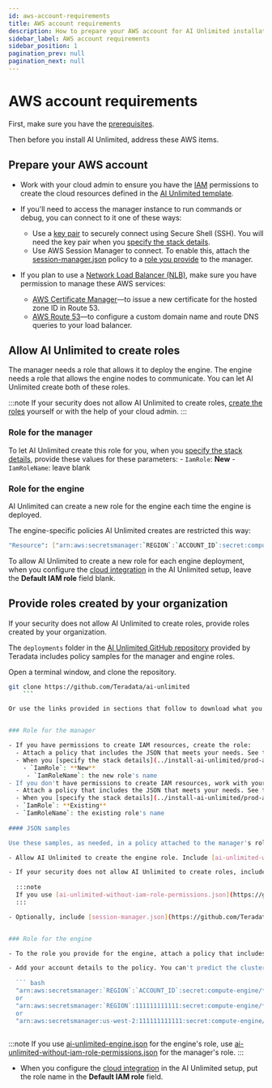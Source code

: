 ```yaml
---
id: aws-account-requirements
title: AWS account requirements
description: How to prepare your AWS account for AI Unlimited installation
sidebar_label: AWS account requirements
sidebar_position: 1
pagination_prev: null
pagination_next: null
---
```


# AWS account requirements

First, make sure you have the [prerequisites](../install-ai-unlimited/index.md#prerequisites). 

Then before you install AI Unlimited, address these AWS items.


## Prepare your AWS account

- Work with your cloud admin to ensure you have the [IAM](https://aws.amazon.com/iam/) permissions to create the cloud resources defined in the [AI Unlimited template](https://github.com/Teradata/ai-unlimited/tree/develop/deployments/aws/templates/ai-unlimited).

- If you'll need to access the manager instance to run commands or debug, you can connect to it one of these ways:
	- Use a [key pair](https://docs.aws.amazon.com/AWSEC2/latest/UserGuide/ec2-key-pairs.html) to securely connect using Secure Shell (SSH). You will need the key pair when you [specify the stack details](../install-ai-unlimited/prod-aws-console-deploy-ai-unlimited.md#specify-stack-details-and-options).
	- Use AWS Session Manager to connect. To enable this, attach the [session-manager.json](https://github.com/Teradata/ai-unlimited/blob/develop/deployments/aws/policies/session-manager.json) policy to a [role you provide](#provide-roles-created-by-your-organization) to the manager.
  
- If you plan to use a [Network Load Balancer (NLB)](https://docs.aws.amazon.com/elasticloadbalancing/latest/network/network-load-balancer-getting-started.html), make sure you have permission to manage these AWS services:
	- [AWS Certificate Manager](https://docs.aws.amazon.com/acm/)&mdash;to issue a new certificate for the hosted zone ID in Route 53.
	- [AWS Route 53](https://docs.aws.amazon.com/Route53/latest/DeveloperGuide/Welcome.html)&mdash;to configure a custom domain name and route DNS queries to your load balancer.


## Allow AI Unlimited to create roles

The manager needs a role that allows it to deploy the engine. The engine needs a role that allows the engine nodes to communicate. You can let AI Unlimited create both of these roles.

:::note
If your security does not allow AI Unlimited to create roles, [create the roles](#provide-roles-created-by-your-organization) yourself or with the help of your cloud admin.
::: 

### Role for the manager

To let AI Unlimited create this role for you, when you [specify the stack details](../install-ai-unlimited/prod-aws-console-deploy-ai-unlimited.md#specify-stack-details-and-options), provide these values for these parameters:
    - `IamRole`: **New**
    - `IamRoleName`: leave blank
	
### Role for the engine
	
AI Unlimited can create a new role for the engine each time the engine is deployed. 

The engine-specific policies AI Unlimited creates are restricted this way:	
  
  ```bash
  "Resource": ["arn:aws:secretsmanager:`REGION`:`ACCOUNT_ID`:secret:compute-engine/`CLUSTER_NAME`/`SECRET_NAME`"]
  ```

To allow AI Unlimited to create a new role for each engine deployment, when you configure the [cloud integration](../install-ai-unlimited/setup-ai-unlimited.md) in the AI Unlimited setup, leave the **Default IAM role** field blank.


## Provide roles created by your organization
 
If your security does not allow AI Unlimited to create roles, provide roles created by your organization.

The `deployments` folder in the [AI Unlimited GitHub repository](https://github.com/Teradata/ai-unlimited) provided by Teradata includes policy samples for the manager and engine roles.

Open a terminal window, and clone the repository.

``` bash
git clone https://github.com/Teradata/ai-unlimited
	```

Or use the links provided in sections that follow to download what you need.


### Role for the manager

- If you have permissions to create IAM resources, create the role:
  - Attach a policy that includes the JSON that meets your needs. See the JSON samples that follow.
  - When you [specify the stack details](../install-ai-unlimited/prod-aws-console-deploy-ai-unlimited.md#specify-stack-details-and-options), use these parameter values:
    - `IamRole`: **New**
	 - `IamRoleName`: the new role's name
- If you don't have permissions to create IAM resources, work with your cloud admin to use an existing role:
  - Attach a policy that includes the JSON that meets your needs. See the JSON samples that follow.
  - When you [specify the stack details](../install-ai-unlimited/prod-aws-console-deploy-ai-unlimited.md#specify-stack-details-and-options), use these parameter values:
  - `IamRole`: **Existing**
  - `IamRoleName`: the existing role's name
  
#### JSON samples

Use these samples, as needed, in a policy attached to the manager's role:

- Allow AI Unlimited to create the engine role. Include [ai-unlimited-workspaces.json](https://github.com/Teradata/ai-unlimited/blob/develop/deployments/aws/policies/ai-unlimited-workspaces.json). It includes permissions to create engine instances, and grants AI Unlimited permissions to create cluster-specific roles and policies.

- If your security does not allow AI Unlimited to create roles, include [ai-unlimited-without-iam-role-permissions.json](https://github.com/Teradata/ai-unlimited/blob/develop/deployments/aws/policies/ai-unlimited-workspaces-without-iam-role-permissions.json). It includes permissions to create engine instances, but not those needed for AI Unlimited to create cluster-specific roles and policies. 
 
  :::note
  If you use [ai-unlimited-without-iam-role-permissions.json](https://github.com/Teradata/ai-unlimited/blob/develop/deployments/aws/policies/ai-unlimited-workspaces-without-iam-role-permissions.json) for the manager's role, use  [ai-unlimited-engine.json](https://github.com/Teradata/ai-unlimited/blob/develop/deployments/aws/policies/ai-unlimited-engine.json) for the engine's role.
  :::

- Optionally, include [session-manager.json](https://github.com/Teradata/ai-unlimited/blob/develop/deployments/aws/policies/session-manager.json): It includes permissions for the engine to interact with the [AWS Session Manager](https://docs.aws.amazon.com/systems-manager/latest/userguide/session-manager.html). Use this if you plan to use Session Manager to connect to the engine to closely manage it.


### Role for the engine

- To the role you provide for the engine, attach a policy that includes [ai-unlimited-engine.json](https://github.com/Teradata/ai-unlimited/blob/develop/deployments/aws/policies/ai-unlimited-engine.json). This allows AI Unlimited to pass the role to the cluster each time the engine is deployed. 

- Add your account details to the policy. You can't predict the cluster name, so use a wildcard.
	
  ``` bash
  "arn:aws:secretsmanager:`REGION`:`ACCOUNT_ID`:secret:compute-engine/*"
  or
  "arn:aws:secretsmanager:`REGION`:111111111111:secret:compute-engine/*"
  or
  "arn:aws:secretsmanager:us-west-2:111111111111:secret:compute-engine/*"
  
  ```
  
:::note
If you use [ai-unlimited-engine.json](https://github.com/Teradata/ai-unlimited/blob/develop/deployments/aws/policies/ai-unlimited-engine.json) for the engine's role, use  [ai-unlimited-without-iam-role-permissions.json](https://github.com/Teradata/ai-unlimited/blob/develop/deployments/aws/policies/ai-unlimited-workspaces-without-iam-role-permissions.json) for the manager's role.
:::

- When you configure the [cloud integration](../install-ai-unlimited/setup-ai-unlimited.md) in the AI Unlimited setup, put the role name in the **Default IAM role** field.







